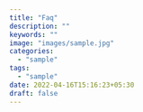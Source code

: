 ```yaml
---
title: "Faq"
description: ""
keywords: ""
image: "images/sample.jpg"
categories:
  - "sample"
tags:
  - "sample"
date: 2022-04-16T15:16:23+05:30
draft: false
---
```


